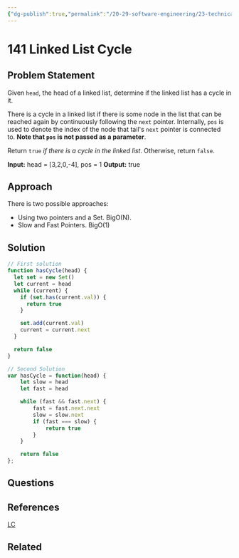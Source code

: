 ```yaml
---
{"dg-publish":true,"permalink":"/20-29-software-engineering/23-technical-fundamentals/23-03-leetcode/141-linked-list-cycle/","tags":["dsa/linked_list"],"created":"2023-11-30T06:53:52.841-06:00","updated":"2023-11-30T07:38:02.003-06:00"}
---
```


# 141 Linked List Cycle
## Problem Statement
Given `head`, the head of a linked list, determine if the linked list has a cycle in it.

There is a cycle in a linked list if there is some node in the list that can be reached again by continuously following the `next` pointer. Internally, `pos` is used to denote the index of the node that tail's `next` pointer is connected to. **Note that `pos` is not passed as a parameter**.

Return `true` _if there is a cycle in the linked list_. Otherwise, return `false`.

**Input:** head = [3,2,0,-4], pos = 1
**Output:** true
## Approach
There is two possible approaches:
- Using two pointers and a Set. BigO(N).
- Slow and Fast Pointers. BigO(1)
## Solution
```javascript
// First solution
function hasCycle(head) {
  let set = new Set()
  let current = head
  while (current) {
    if (set.has(current.val)) {
      return true
    }

    set.add(current.val)
    current = current.next
  }

  return false
}

// Second Solution
var hasCycle = function(head) {
	let slow = head
	let fast = head

	while (fast && fast.next) {
		fast = fast.next.next
		slow = slow.next
		if (fast === slow) {
			return true
		}
	}

	return false
};
```
## Questions
## References
[LC](https://leetcode.com/problems/reverse-linked-list/description/)
## Related